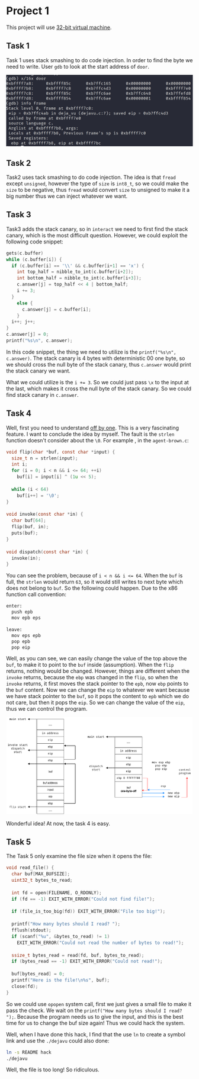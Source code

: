 # Project 1

This project will use [32-bit virtual machine](https://drive.google.com/file/d/1Rni4mp7nEdh8-jok1x-__p4ADVRNNdmy).

## Task 1

Task 1 uses stack smashing to do code injection. In order to find the byte
we need to write. User `gdb` to look at the start address of `door`.

![The result of the gdb](./assets/The%20result%20of%20the%20gdb.png)

## Task 2

Task2 uses tack smashing to do code injection. The idea is that `fread` except
`unsigned`, however the type of `size` is `int8_t`, so we could make the `size`
to be negative, thus `fread` would convert `size` to unsigned to make it a big
number thus we can inject whatever we want.

## Task 3

Task3 adds the stack canary, so in `interact` we need to first find the stack
canary, which is the most difficult question. However, we could exploit the
following code snippet:

```c
gets(c.buffer)
while (c.buffer[i]) {
  if (c.buffer[i] == '\\' && c.buffer[i+1] == 'x') {
    int top_half = nibble_to_int(c.buffer[i+2]);
    int bottom_half = nibble_to_int(c.buffer[i+3]);
    c.answer[j] = top_half << 4 | bottom_half;
    i += 3;
  }
    else {
      c.answer[j] = c.buffer[i];
    }
  i++; j++;
}
c.answer[j] = 0;
printf("%s\n", c.answer);
```

In this code snippet, the thing we need to utilize is the `printf("%s\n", c.answer)`.
The stack canary is 4 bytes with deterministic 00 one byte, so we should cross the
null byte of the stack canary, thus `c.answer` would print the stack canary we want.

What we could utilize is the `i += 3`. So we could just pass `\x` to the input at
the last, which makes it cross the null byte of the stack canary. So we could find
stack canary in `c.answer`.

## Task 4

Well, first you need to understand [off by one](http://www.icir.org/matthias/cs161-sp13/aslr-bypass.pdf). This is
a very fascinating feature. I want to conclude the idea by myself. The fault is the `strlen`
function doesn't consider about the `\0`. For example , in the `agent-brown.c`:

```c
void flip(char *buf, const char *input) {
  size_t n = strlen(input);
  int i;
  for (i = 0; i < n && i <= 64; ++i)
    buf[i] = input[i] ^ (1u << 5);

  while (i < 64)
    buf[i++] = '\0';
}

void invoke(const char *in) {
  char buf[64];
  flip(buf, in);
  puts(buf);
}

void dispatch(const char *in) {
  invoke(in);
}

```

You can see the problem, because of `i < n && i <= 64`. When the `buf` is full, the `strlen`
would return `63`, so it would still writes to next byte which does not belong to `buf`. So
the following could happen. Due to the x86 function call convention:

```assembly
enter:
  push epb
  mov epb eps

leave:
  mov eps epb
  pop epb
  pop eip
```

Well, as you can see, we can easily change the value of the top above the `buf`, to make
it to point to the `buf` inside (assumption). When the `flip` returns, nothing would be
changed. However, things are different when the `invoke` returns, because the `ebp` was
changed in the `flip`, so when the `invoke` returns, it first moves the stack pointer to
the `epb`, now `ebp` points to the `buf` content. Now we can change the `eip` to whatever
we want because we have stack pointer to the `buf`, so it pops the content to `epb` which
we do not care, but then it pops the `eip`. So we can change the value of the `eip`, thus
we can control the program.

![The memory layout](./assets/The%20memory%20layout.png)

Wonderful idea! At now, the task 4 is easy.

## Task 5

The Task 5 only examine the file size when it opens the file:

```c
void read_file() {
  char buf[MAX_BUFSIZE];
  uint32_t bytes_to_read;

  int fd = open(FILENAME, O_RDONLY);
  if (fd == -1) EXIT_WITH_ERROR("Could not find file!");

  if (file_is_too_big(fd)) EXIT_WITH_ERROR("File too big!");

  printf("How many bytes should I read? ");
  fflush(stdout);
  if (scanf("%u", &bytes_to_read) != 1)
    EXIT_WITH_ERROR("Could not read the number of bytes to read!");

  ssize_t bytes_read = read(fd, buf, bytes_to_read);
  if (bytes_read == -1) EXIT_WITH_ERROR("Could not read!");

  buf[bytes_read] = 0;
  printf("Here is the file!\n%s", buf);
  close(fd);
}
```

So we could use `opopen` system call, first we just gives a small file to make it pass
the check. We wait on the `printf("How many bytes should I read? ");`. Because the
program needs us to give the input, and this is the best time for us to change the buf
size again! Thus we could hack the system.

Well, when I have done this hack, I find that the use `ln` to create a symbol link and
use the `./dejavu` could also done:

```sh
ln -s README hack
./dejavu
```

Well, the file is too long! So ridiculous.
